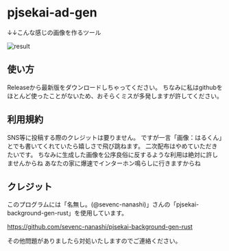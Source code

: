 # pjsekai-ad-gen
↓↓こんな感じの画像を作るツール

![result](https://github.com/Hallkun19/pjsekai-ad-gen/assets/164134427/8af84205-f41e-48cf-8f54-84456f4273b1)



## 使い方
Releaseから最新版をダウンロードしちゃってください。
ちなみに私はgithubをほとんど使ったことがないため、おそらくミスが多発しますが許してください。



## 利用規約
SNS等に投稿する際のクレジットは要りません。
ですが一言「画像：はるくん」とでも書いてくれていたら嬉しさで飛び跳ねます。
二次配布はやめていただきたいです。
ちなみに生成した画像を公序良俗に反するような利用は絶対に許しませんからね
あなたの家に爆速でインターホン鳴らしに行きますからね



## クレジット
このプログラムには「名無し。(@sevenc-nanashi)」さんの「pjsekai-background-gen-rust」を使用しています。

https://github.com/sevenc-nanashi/pjsekai-background-gen-rust



その他問題がありましたら対処いたしますのでご連絡ください。

